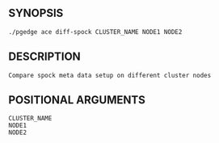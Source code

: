 ## SYNOPSIS
    ./pgedge ace diff-spock CLUSTER_NAME NODE1 NODE2
 
## DESCRIPTION
    Compare spock meta data setup on different cluster nodes
 
## POSITIONAL ARGUMENTS
    CLUSTER_NAME
    NODE1
    NODE2
